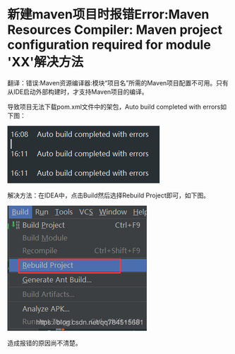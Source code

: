 # 新建maven项目时报错Error:Maven Resources Compiler: Maven project configuration required for module 'XX'解决方法

翻译：错误:Maven资源编译器:模块“项目名”所需的Maven项目配置不可用。只有从IDE启动外部构建时，才支持Maven项目的编译。

导致项目无法下载pom.xml文件中的架包，Auto build completed with errors如下图：

![Image text](../public/mavenNotes/01/01.png)

解决方法：在IDEA中，点击Build然后选择Rebuild Project即可，如下图。

![Image text](../public/mavenNotes/01/02.png)

造成报错的原因尚不清楚。

